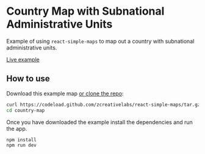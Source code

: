 
# Country Map with Subnational Administrative Units

Example of using `react-simple-maps` to map out a country with subnational administrative units.

[Live example](https://www.react-simple-maps.io/country-map-with-admin-units)

## How to use

Download this example map [or clone the repo](https://github.com/zcreativelabs/react-simple-maps):

```bash
curl https://codeload.github.com/zcreativelabs/react-simple-maps/tar.gz/master | tar -xz --strip=2 react-simple-maps-master/examples/country-map
cd country-map
```

Once you have downloaded the example install the dependencies and run the app.

```bash
npm install
npm run dev
```
